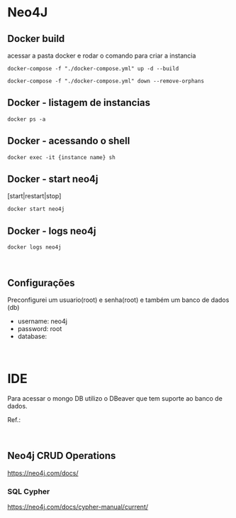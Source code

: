 # Neo4J

## Docker build

acessar a pasta docker e rodar o comando para criar a instancia

```
docker-compose -f "./docker-compose.yml" up -d --build
```

```
docker-compose -f "./docker-compose.yml" down --remove-orphans
```

## Docker - listagem de instancias

```
docker ps -a
```

## Docker - acessando o shell

```
docker exec -it {instance name} sh
```

## Docker - start neo4j

[start|restart|stop]

```
docker start neo4j
```

## Docker - logs neo4j

```
docker logs neo4j
```

&nbsp;
&nbsp;

## Configurações

Preconfigurei um usuario(root) e senha(root) e também um banco de dados (db)

- username: neo4j
- password: root
- database: 

&nbsp;
&nbsp;

# IDE

Para acessar o mongo DB utilizo o DBeaver que tem suporte ao banco de dados.

Ref.:  


&nbsp;
&nbsp;

## Neo4j CRUD Operations
https://neo4j.com/docs/  

### SQL Cypher
https://neo4j.com/docs/cypher-manual/current/

